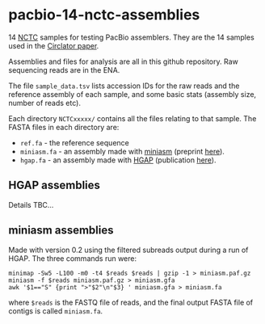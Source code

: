 # pacbio-14-nctc-assemblies

14 [NCTC][nctc home] samples for testing PacBio assemblers.
They are the 14 samples used in the [Circlator paper][circlator paper].

Assemblies and files for analysis are all in this github repository.
Raw sequencing reads are in the ENA.

The file `sample_data.tsv` lists accession IDs for the raw reads and the
reference assembly of each sample, and some basic stats (assembly
size, number of reads etc).

Each directory `NCTCxxxxx/` contains all the files
relating to that sample.
The FASTA files in each directory are:

* `ref.fa` - the reference sequence
* `miniasm.fa` - an assembly made with [miniasm][miniasm github]
  (preprint [here][miniasm arxiv]).
* `hgap.fa` - an assembly made with [HGAP][hgap github]
  (publication [here][hgap paper]).


## HGAP assemblies

Details TBC...

## miniasm assemblies

Made with version 0.2 using the filtered subreads output during a run
of HGAP. The three commands run were:

    minimap -Sw5 -L100 -m0 -t4 $reads $reads | gzip -1 > miniasm.paf.gz
    miniasm -f $reads miniasm.paf.gz > miniasm.gfa
    awk '$1=="S" {print ">"$2"\n"$3} ' miniasm.gfa > miniasm.fa

where `$reads` is the FASTQ file of reads, and the final output
FASTA file of contigs is called `miniasm.fa`.


[hgap github]: https://github.com/PacificBiosciences/Bioinformatics-Training/wiki/HGAP
[hgap paper]: http://www.nature.com/nmeth/journal/v10/n6/abs/nmeth.2474.html
[miniasm arxiv]: http://arxiv.org/abs/1512.01801
[miniasm github]: https://github.com/lh3/miniasm
[circlator paper]: http://www.genomebiology.com/2015/16/1/294
[nctc home]: https://www.phe-culturecollections.org.uk/collections/nctc.aspx
